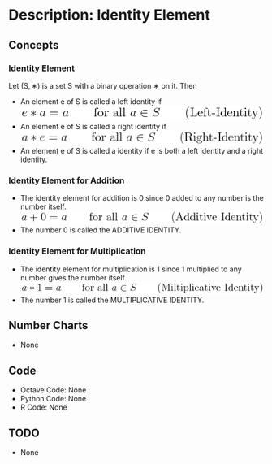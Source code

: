 # Description: Identity Element

## Concepts
### Identity Element
Let (S, ∗) is a set S with a binary operation ∗ on it. Then 
- An element e of S is called a left identity if
    ![Left Identity](../../code/latex/equations/images/P007_Algebra_IdentityElement_01_LeftIdentity.png)
- An element e of S is called a right identity if
    ![Right Identity](../../code/latex/equations/images/P007_Algebra_IdentityElement_02_RightIdentity.png)
- An element e of S is called a identity if e is both a left identity and a right identity.

### Identity Element for Addition
- The identity element for addition is 0 since 0 added to any number is the number itself. 
    ![Additive Identity](../../code/latex/equations/images/P007_Algebra_IdentityElement_03_AdditiveIdentity.png)
- The number 0 is called the ADDITIVE IDENTITY.

### Identity Element for Multiplication
- The identity element for multiplication is 1 since 1 multiplied to any number gives the number itself. 
    ![Multiplicative Identity](../../code/latex/equations/images/P007_Algebra_IdentityElement_04_MultiplicativeIdentity.png)
- The number 1 is called the MULTIPLICATIVE IDENTITY.

## Number Charts
* None

## Code
* Octave Code: None
* Python Code: None
* R Code: None

## TODO
- None



